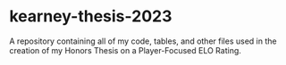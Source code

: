 # kearney-thesis-2023
A repository containing all of my code, tables, and other files used in the creation of my Honors Thesis on a Player-Focused ELO Rating.
